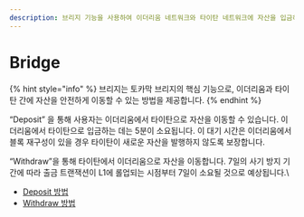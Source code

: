 ```yaml
---
description: 브리지 기능을 사용하여 이더리움 네트워크와 타이탄 네트워크에 자산을 입금하거나 출금할 수 있습니다.
---
```


# Bridge

{% hint style="info" %}
브리지는 토카막 브리지의 핵심 기능으로, 이더리움과 타이탄 간에 자산을 안전하게 이동할 수 있는 방법을 제공합니다.
{% endhint %}

“Deposit” 을 통해 사용자는 이더리움에서 타이탄으로 자산을 이동할 수 있습니다. 이더리움에서 타이탄으로 입금하는 데는 5분이 소요됩니다. 이 대기 시간은 이더리움에서 블록 재구성이 있을 경우 타이탄이 새로운 자산을 발행하지 않도록 보장합니다.&#x20;

“Withdraw”을 통해 타이탄에서 이더리움으로 자산을 이동합니다. 7일의 사기 방지 기간에 따라 출금 트랜잭션이 L1에 롤업되는 시점부터 7일이 소요될 것으로 예상됩니다.\


* [Deposit 방법](deposit.md)
* [Withdraw 방법](withdraw.md)

